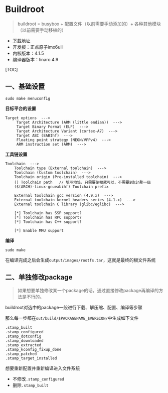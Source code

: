 # Buildroot 

> buildroot = busybox + 配置文件（以前需要手动添加的）+ 各种其他模块（以前需要手动移植的）

* [下载地址](https://busybox.net/downloads/)
* 开发板：正点原子imx6ull
* 内核版本：4.1.5
* 编译器版本：linaro 4.9

[TOC]

## 一、基础设置

```
sudo make menuconfig
```

**目标平台的设置**

```
Target options  --->
	 Target Architecture (ARM (little endian))  --->
	 Target Binary Format (ELF)  --->
	 Target Architecture Variant (cortex-A7)  --->
	 Target ABI (EABIhf)  --->
	 Floating point strategy (NEON/VFPv4)  --->
	 ARM instruction set (ARM)  --->
```

**工具链设置**

```
Toolchain  --->
	Toolchain type (External toolchain)  --->
	Toolchain (Custom toolchain)  --->
	Toolchain origin (Pre-installed toolchain)  --->
	() Toolchain path	// 填写地址，只需要倒根就可以，不需要到bin那一级
	($(ARCH)-linux-gnueabihf) Toolchain prefix
	
	External toolchain gcc version (4.9.x)  --->
	External toolchain kernel headers series (4.1.x)  --->
	External toolchain C library (glibc/eglibc)  --->
	
	[*] Toolchain has SSP support?
	[*] Toolchain has RPC support?
	[*] Toolchain has C++ support?
	
	[*] Enable MMU support
```

**编译**

```
sudo make 
```

在编译完成之后会生成`output/images/rootfs.tar`，这就是最终的根文件系统





## 二、单独修改package

> 如果想要单独修改某一个package的话，通过直接修改package再编译的方法是不行的。

buildroot对选中的package一般进行下载、解压缩、配置、编译等步骤

那么每一步都在`out/build/$PACKAGENAME_$VERSION/`中生成如下文件

```
.stamp_built
.stamp_configured
.stamp_dotconfig
.stamp_downloaded
.stamp_extracted
.stamp_kconfig_fixup_done
.stamp_patched
.stamp_target_installed
```

想要重新配置并重新编译进入文件系统

* 不修改`.stamp_configured`
* 删除`.stamp_built`

